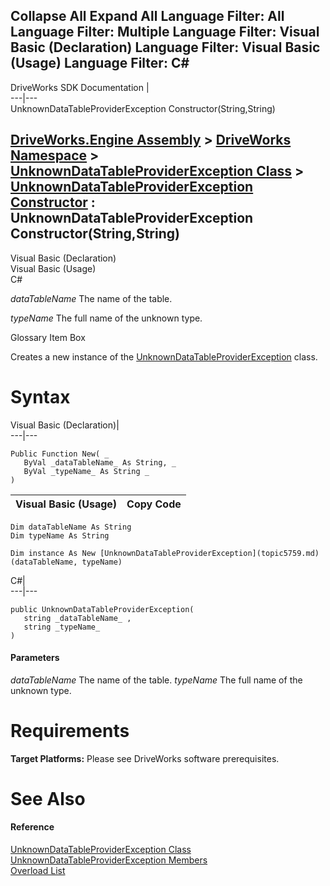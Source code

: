        

 Collapse All Expand All  Language Filter: All  Language Filter: Multiple  Language Filter: Visual Basic (Declaration) Language Filter: Visual Basic (Usage) Language Filter: C#  
---  
DriveWorks SDK Documentation  |   
---|---  
UnknownDataTableProviderException Constructor(String,String)   
  
[DriveWorks.Engine Assembly](topic2156.md) > [DriveWorks Namespace](topic2159.md) > [UnknownDataTableProviderException Class](topic5759.md) > [UnknownDataTableProviderException Constructor](topic5765.md) : UnknownDataTableProviderException Constructor(String,String)  
---  
  
Visual Basic (Declaration)    
Visual Basic (Usage)    
C# 

_dataTableName_
    The name of the table.

_typeName_
    The full name of the unknown type.

Glossary Item Box

Creates a new instance of the [UnknownDataTableProviderException](topic5759.md) class. 

# Syntax

Visual Basic (Declaration)|   
---|---  
      
    
    Public Function New( _
       ByVal _dataTableName_ As String, _
       ByVal _typeName_ As String _
    )  
  
Visual Basic (Usage)| Copy Code  
---|---  
      
    
    Dim dataTableName As String
    Dim typeName As String
     
    Dim instance As New [UnknownDataTableProviderException](topic5759.md)(dataTableName, typeName)  
  
C#|   
---|---  
      
    
    public UnknownDataTableProviderException( 
       string _dataTableName_ ,
       string _typeName_
    )  
  
#### Parameters

 _dataTableName_
    The name of the table.
_typeName_
    The full name of the unknown type.

# Requirements

**Target Platforms:** Please see DriveWorks software prerequisites.

# See Also

#### Reference

[UnknownDataTableProviderException Class](topic5759.md)   
[UnknownDataTableProviderException Members](topic5760.md)   
[Overload List](topic5765.md)



